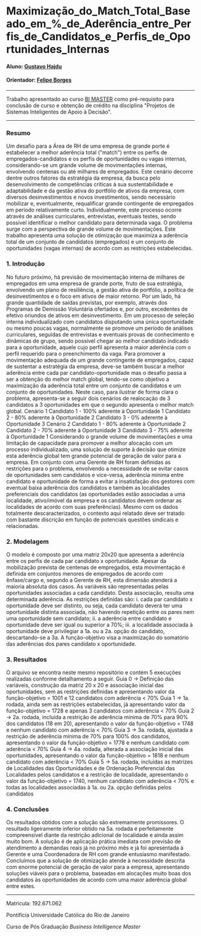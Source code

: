 # Maximização_do_Match_Total_Baseado_em_%_de_Aderência_entre_Perfis_de_Candidatos_e_Perfis_de_Oportunidades_Internas

#### Aluno: [Gustavo Hajdu](https://github.com/GustavoHajdu)
#### Orientador: [Felipe Borges](https://github.com/FelipeBorgesC)

---

Trabalho apresentado ao curso [BI MASTER](https://ica.puc-rio.ai/bi-master) como pré-requisito para conclusão de curso e obtenção de crédito na disciplina "Projetos de Sistemas Inteligentes de Apoio à Decisão".

---

### Resumo

Um desafio para a Área de RH de uma empresa de grande porte é estabelecer a melhor aderência total ("match") entre os perfis de empregados-candidatos e os perfis de oportunidades ou vagas internas, considerando-se um grande volume de movimentações internas, envolvendo centenas ou até milhares de empregados. Este cenário decorre dentre outros fatores da estratégia da empresa, da busca pelo desenvolvimento de competências críticas à sua sustentabilidade e adaptabilidade e da gestão ativa do portfólio de ativos da empresa, com diversos desinvestimentos e novos investimentos, sendo necessário mobilizar e, eventualmente, requalificar grande contingente de empregados em período relativamente curto. Individualmente, este processo ocorre através de análises curriculares, entrevistas, eventuais testes, sendo possível identificar o melhor candidato para determinada vaga. O problema surge com a perspectiva de grande volume de movimentações. Este trabalho apresenta uma solução de otimização que maximiza a aderência total de um conjunto de candidatos (empregados) e um conjunto de oportunidades (vagas internas) de acordo com as restrições estabelecidas.

### 1. Introdução

No futuro próximo, há previsão de movimentação interna de milhares de empregados em uma empresa de grande porte, fruto de sua estratégia, envolvendo um plano de resiliência, a gestão ativa de portfólio, a política de desinvestimentos e o foco em ativos de maior retorno. Por um lado, há grande quantidade de saídas previstas, por exemplo, através dos Programas de Demissão Voluntária ofertados e, por outro, excedentes de efetivo oriundos de ativos em desinvestimento. Em um processo de seleção interna individualizado com candidatos disputando uma única oportunidade ou mesmo poucas vagas, normalmente se promove um período de análises curriculares, seguidas de entrevistas e eventuais provas de conhecimento e dinâmicas de grupo, sendo possível chegar ao melhor candidato indicado para a oportunidade, aquele cujo perfil apresenta a maior aderência com o perfil requerido para o preenchimento da vaga. Para promover a movimentação adequada de um grande contingente de empregados, capaz de sustentar a estratégia da empresa, deve-se também buscar a melhor aderência entre cada par candidato-oportunidade mas o desafio passa a ser a obtenção do melhor match global, tendo-se como objetivo a maximização da aderência total entre um conjunto de candidatos e um conjunto de oportunidades. Neste caso, para ilustrar de forma clara o problema, apresenta-se a seguir dois cenários de realocação de 3 candidatos a 3 oportunidades em que o segundo apresenta o melhor match global.
Cenário 1
   Candidato 1 - 100% aderente à Oportunidade 1
   Candidato 2 -  80% aderente à Oportunidade 2
   Candidato 3 -   0% aderente à Oportunidade 3
Cenário 2
   Candidato 1 - 80% aderente à Oportunidade 2
   Candidato 2 - 70% aderente à Oportunidade 3
   Candidato 3 - 75% aderente à Oportunidade 1
Considerando o grande volume de movimentações e uma limitação de capacidade para promover a melhor alocação com um processo individualizado, uma solução de suporte à decisão que otimize esta aderência global tem grande potencial de geração de valor para a empresa. Em conjunto com uma Gerente de RH foram definidas as restrições para o problema, envolvendo a necessidade de se evitar casos de oportunidades sem candidatos e vice-versa, aderência mínima entre candidato e oportunidade de forma a evitar a insatisfação dos gestores com eventual baixa aderência dos candidatos e também as localidades preferenciais dos candidatos (as oportunidades estão associadas a uma localidade, ativo/imóvel da empresa e os candidatos devem ordenar as localidades de acordo com suas preferências).
Mesmo com os dados totalmente descaracterizados, o contexto aqui relatado deve ser tratado com bastante discrição em função de potenciais questões sindicais e relacionadas.

### 2. Modelagem

O modelo é composto por uma matriz 20x20 que apresenta a aderência entre os perfis de cada par candidato x oportunidade. Apesar da mobilização prevista de centenas de empregados, esta movimentação é definida em conjuntos menores de empregados de acordo com ênfase/cargo e, segundo a Gerente de RH, esta dimensão atenderá a maioria absoluta dos casos.
As variáveis são representadas pelas oportunidades associadas a cada candidato. Desta associação, resulta uma determinada aderência.
As restrições definidas são:
   i. cada par candidato x oportunidade deve ser distinto, ou seja, cada candidato deverá ter uma oportunidade distinta associada, não havendo repetição entre os pares nem uma oportunidade sem candidato;
  ii. a aderência entre candidato e oportunidade deve ser igual ou superior a 70%;
 iii. a localidade associada à oportunidade deve privilegiar a 1a. ou a 2a. opção do candidato, descartando-se a 3a.
A função-objetivo visa a maximização do somatório das aderências dos pares candidato x oportunidade.

### 3. Resultados

O arquivo se encontra neste mesmo repositório e contém 5 execuções realizadas conforme detalhamento a seguir.
Guia 0 -> Definição das variáveis, construção da matriz 20 x 20 e associação inicial das oportunidades, sem as restrições definidas e apresentando valor da função-objetivo = 1001 e 12 candidatos com aderência < 70%
Guia 1 -> 1a. rodada, ainda sem as restrições estabelecidas, já apresentando valor da função-objetivo = 1728 e apenas 3 candidatos com aderência < 70%
Guia 2 -> 2a. rodada, incluída a restrição de aderência mínima de 70% para 90% dos candidatos (18 em 20), apresentando o valor da função-objetivo = 1748 e nenhum candidato com aderência < 70%
Guia 3 -> 3a. rodada, ajustada a restrição de aderência mínima de 70% para 100% dos candidatos, apresentando o valor da função-objetivo = 1778 e nenhum candidato com aderência < 70%
Guia 4 -> 4a. rodada, alterada a associação inicial das oportunidades, apresentando o valor da função-objetivo = 1818 e nenhum candidato com aderência < 70%
Guia 5 -> 5a. rodada, incluídas as matrizes de Localidades das Oportunidades e de Ordenação Preferencial das Localidades pelos candidatos e a restrição de localidade, apresentando o valor da função-objetivo = 1740, nenhum candidato com aderência < 70% e todas as localidades associadas à 1a. ou 2a. opção definidas pelos candidatos

### 4. Conclusões

Os resultados obtidos com a solução são extremamente promissores. O resultado ligeiramente inferior obtido na 5a. rodada é perfeitamente compreensível diante da restrição adicional de localidade e ainda assim muito bom.
A solução é de aplicação prática imediata com previsão de atendimento a demandas reais já no próximo mês e já foi apresentada à Gerente e uma Coordenadora de RH com grande entusiasmo manifestado.
Concluímos que a solução de otimização atende à necessidade descrita com enorme potencial de geração de valor para a empresa, apresentando soluções viáveis para o problema, baseadas em alocações muito boas dos candidatos às oportunidades de acordo com uma maior aderência global entre estes.

---

Matrícula: 192.671.062

Pontifícia Universidade Católica do Rio de Janeiro

Curso de Pós Graduação *Business Intelligence Master*
